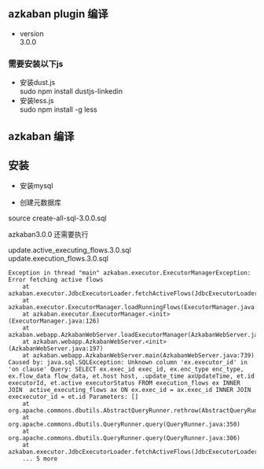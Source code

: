 ## azkaban plugin 编译
- version  
3.0.0  

### 需要安装以下js  
- 安装dust.js  
sudo npm install dustjs-linkedin  
- 安装less.js  
sudo npm install -g less  

## azkaban 编译



## 安装  
- 安装mysql  

- 创建元数据库  

source create-all-sql-3.0.0.sql  

azkaban3.0.0 还需要执行  

update.active_executing_flows.3.0.sql  
update.execution_flows.3.0.sql  


```
Exception in thread "main" azkaban.executor.ExecutorManagerException: Error fetching active flows
	at azkaban.executor.JdbcExecutorLoader.fetchActiveFlows(JdbcExecutorLoader.java:216)
	at azkaban.executor.ExecutorManager.loadRunningFlows(ExecutorManager.java:431)
	at azkaban.executor.ExecutorManager.<init>(ExecutorManager.java:126)
	at azkaban.webapp.AzkabanWebServer.loadExecutorManager(AzkabanWebServer.java:261)
	at azkaban.webapp.AzkabanWebServer.<init>(AzkabanWebServer.java:197)
	at azkaban.webapp.AzkabanWebServer.main(AzkabanWebServer.java:739)
Caused by: java.sql.SQLException: Unknown column 'ex.executor_id' in 'on clause' Query: SELECT ex.exec_id exec_id, ex.enc_type enc_type, ex.flow_data flow_data, et.host host, .update_time axUpdateTime, et.id executorId, et.active executorStatus FROM execution_flows ex INNER JOIN  active_executing_flows ax ON ex.exec_id = ax.exec_id INNER JOIN  execxecutor_id = et.id Parameters: []
	at org.apache.commons.dbutils.AbstractQueryRunner.rethrow(AbstractQueryRunner.java:363)
	at org.apache.commons.dbutils.QueryRunner.query(QueryRunner.java:350)
	at org.apache.commons.dbutils.QueryRunner.query(QueryRunner.java:306)
	at azkaban.executor.JdbcExecutorLoader.fetchActiveFlows(JdbcExecutorLoader.java:212)
	... 5 more

```
